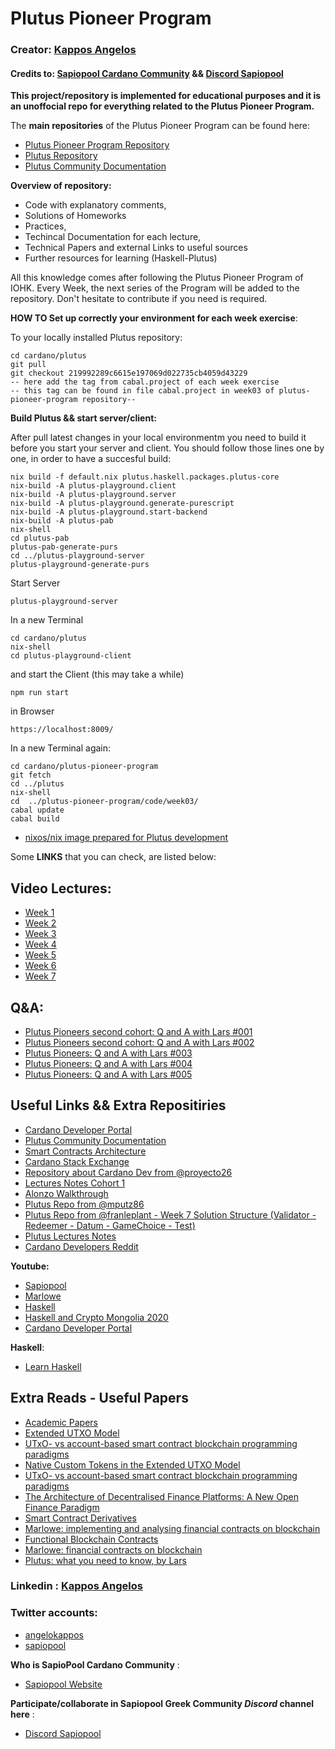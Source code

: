 # **Plutus Pioneer Program**

### **Creator: [Kappos Angelos](https://www.linkedin.com/in/angelos-dionysios-kappos-4b668140/)**
#### Credits to: [Sapiopool Cardano Community](https://sapiopool.com/) && [Discord Sapiopool](https://discord.com/invite/HRK9gGE9ax)
**This project/repository is implemented for educational purposes and it is an unoffocial repo for everything related to the Plutus Pioneer Program.**

The **main repositories** of the Plutus Pioneer Program can be found here:

- [Plutus Pioneer Program Repository](https://github.com/input-output-hk/plutus-pioneer-program) 
- [Plutus Repository](https://github.com/input-output-hk/plutus)
- [Plutus Community Documentation](https://docs.plutus-community.com/)

**Overview of repository:**
- Code with explanatory comments,
- Solutions of Homeworks
- Practices, 
- Techincal Documentation for each lecture,
- Technical Papers and external Links to useful sources
- Further resources for learning (Haskell-Plutus)

All this knowledge comes after following the Plutus Pioneer Program of IOHK.
Every Week, the next series of the Program will be added to the repository.
Don't hesitate to contribute if you need is required.

**HOW TO Set up correctly your environment for each week exercise**:

To your locally installed Plutus repository:
```
cd cardano/plutus 
git pull
git checkout 219992289c6615e197069d022735cb4059d43229 
-- here add the tag from cabal.project of each week exercise
-- this tag can be found in file cabal.project in week03 of plutus-pioneer-program repository--
```
**Build Plutus && start server/client:** 

After pull latest changes in your local environmentm you need to build it before you start your server and client. 
You should follow those lines one by one, in order to have a succesful build:
```
nix build -f default.nix plutus.haskell.packages.plutus-core 
nix-build -A plutus-playground.client 
nix-build -A plutus-playground.server 
nix-build -A plutus-playground.generate-purescript 
nix-build -A plutus-playground.start-backend 
nix-build -A plutus-pab 
nix-shell 
cd plutus-pab 
plutus-pab-generate-purs 
cd ../plutus-playground-server 
plutus-playground-generate-purs
```

Start Server
```
plutus-playground-server
```
In a new Terminal
```
cd cardano/plutus
nix-shell
cd plutus-playground-client
```
and start the Client (this may take a while)
```
npm run start
```
in Browser
```
https://localhost:8009/
```
In a new Terminal again:
```
cd cardano/plutus-pioneer-program
git fetch
cd ../plutus
nix-shell
cd  ../plutus-pioneer-program/code/week03/
cabal update  
cabal build
```
- [nixos/nix image prepared for Plutus development](https://github.com/hkvb/nixos)

Some **LINKS** that you can check, are listed below:

## Video Lectures:

- [Week 1](https://www.youtube.com/watch?v=_zr3W8cgzIQ&t=2210s&ab_channel=LarsBr%C3%BCnjes)
- [Week 2](https://www.youtube.com/watch?v=sN3BIa3GAOc&ab_channel=LarsBr%C3%BCnjes)
- [Week 3](https://www.youtube.com/watch?v=6_rfCCY9_gY&t=52s&ab_channel=LarsBr%C3%BCnjes)
- [Week 4](https://www.youtube.com/watch?v=g4lvA14I-Jg&t=2422s&ab_channel=LarsBr%C3%BCnjes)
- [Week 5](https://www.youtube.com/watch?v=SsaVjSsPPcg&t=2s&ab_channel=LarsBr%C3%BCnjes)
- [Week 6](https://www.youtube.com/watch?v=24SHPHEc3zo&t=2s&ab_channel=LarsBr%C3%BCnjes)
- [Week 7](https://www.youtube.com/watch?v=uwZ903Zd0DU&t=1s&ab_channel=LarsBr%C3%BCnjes)
## Q&A:
- [Plutus Pioneers second cohort: Q and A with Lars #001](https://zoom.us/rec/share/QU7jcp8S0A-xlmXMIKlua5GoTpL0YwofDlnhSmzgZh1PeFSKqSn9YtzqIGmb6TvC.qZiLZ3thyTOy8dQ0) 
- [Plutus Pioneers second cohort: Q and A with Lars #002](https://zoom.us/rec/share/mfAfBcg8LfGstgdkvXYyP9BVUDiBzm1O_ED9QaTobbcuPzOXOZzGpGBndhr2CauU.bgV5nicKWogoT3Kj) 
- [Plutus Pioneers: Q and A with Lars #003](https://zoom.us/rec/share/7KKN1jsJIEe7hID4nxqo5cc59DQgucNTcXi7evD81cIsanLtJJfz4ymFYj7PW1PE.YajSv6SIKsCBRHKl) 
- [Plutus Pioneers: Q and A with Lars #004](https://zoom.us/rec/share/Gn20cMXHJbmdXG6R0PncZfs2feUuxP9KJjFGQ5oecCu-dvi2KSb-asX_LVSaKRHT.S2R1Eo2ulCeTWDUt
  ) 
 - [Plutus Pioneers: Q and A with Lars #005](https://zoom.us/rec/share/4lASBU00my7lL5l0enCqZVWL7HBHJAI9x4_rJCZAoTaMz58c3C2lSgNTWF8tcB_E.owc7Yk9PGgGCH7c0)  

## Useful Links && Extra Repositiries
- [Cardano Developer Portal](https://developers.cardano.org/?utm_source=Developers&utm_campaign=e6f14df50a-EMAIL_CAMPAIGN_2021_03_31_06_14_COPY_01&utm_medium=email&utm_term=0_c9c99d4ad3-e6f14df50a-77674502)
- [Plutus Community Documentation](https://docs.plutus-community.com/)
- [Smart Contracts Architecture](https://testnets.cardano.org/en/virtual-machines/kevm/about/iele_vm_architecture/)
- [Cardano Stack Exchange](https://cardano.stackexchange.com/)
- [Repository about Cardano Dev from @proyecto26](https://github.com/proyecto26/cardano-developer)
- [Lectures Notes Cohort 1](https://plutus-pioneer-program.readthedocs.io/en/latest/index.html)
- [Alonzo Walkthrough](https://plutus-pioneer-program.readthedocs.io/en/latest/alonzo.html)
- [Plutus Repo from @mputz86](https://github.com/mputz86/plutus-personal-playground)
- [Plutus Repo from @franleplant - Week 7 Solution Structure (Validator - Redeemer - Datum - GameChoice - Test)](https://github.com/franleplant/plutus-pioneer-program-fork/tree/rock-paper-scissors/code/week07/src)  
- [Plutus Lectures Notes](https://plutus-pioneer-program.readthedocs.io/en/latest/)
- [Cardano Developers Reddit](https://www.reddit.com/r/CardanoDevelopers/)

**Youtube:**
- [Sapiopool](https://www.youtube.com/channel/UCcPH2RMsszRGJ2awvLdMKzQ)
- [Marlowe](https://www.youtube.com/user/simonjohnthompson/videos)
- [Haskell](https://www.youtube.com/playlist?list=PLe7Ei6viL6jGp1Rfu0dil1JH1SHk9bgDV)
- [Haskell and Crypto Mongolia 2020](https://www.youtube.com/watch?v=EoO76YCSTLo&list=PLJ3w5xyG4JWmBVIigNBytJhvSSfZZzfTm&ab_channel=AlejandroGarcia)
- [Cardano Developer Portal](https://developers.cardano.org/)

**Haskell**:
- [Learn Haskell](http://learnyouahaskell.com/chapters)

## Extra Reads - Useful Papers
- [Academic Papers](https://github.com/jonathondilworth/blockchain-notes/blob/main/Academic-Papers-List.md)
- [Extended UTXO Model](https://iohk.io/en/research/library/papers/the-extended-utxo-model/)
- [UTxO- vs account-based smart contract blockchain programming paradigms ](https://arxiv.org/pdf/2003.14271.pdf)
- [Native Custom Tokens in the Extended UTXO Model](https://files.zotero.net/eyJleHBpcmVzIjoxNjI3NDc1NTI4LCJoYXNoIjoiMDBmMTM0NGZkYTg2ZTBhOWJkZWI4ZDhhYjIzZjIzYzAiLCJjb250ZW50VHlwZSI6ImFwcGxpY2F0aW9uXC9wZGYiLCJjaGFyc2V0IjoiIiwiZmlsZW5hbWUiOiJDaGFrcmF2YXJ0eSBldCBhbC4gLSAyMDIwIC0gTmF0aXZlIEN1c3RvbSBUb2tlbnMgaW4gdGhlIEV4dGVuZGVkIFVUWE8gTW9kZWwucGRmIn0%3D/bc922137cb48f5438f8bbaf38f275e704e1541622d3db462bdfd027afcee6efe/Chakravarty%20et%20al.%20-%202020%20-%20Native%20Custom%20Tokens%20in%20the%20Extended%20UTXO%20Model.pdf)
- [UTxO- vs account-based smart contract
blockchain programming paradigms](https://arxiv.org/pdf/2003.14271.pdf)
- [The Architecture of Decentralised Finance Platforms: A New Open Finance Paradigm](https://iohk.io/en/research/library/papers/the-architecture-of-decentralised-finance-platformsa-new-open-finance-paradigm/)
- [Smart Contract Derivatives](https://eprint.iacr.org/2020/138.pdf)
- [Marlowe: implementing and analysing financial contracts on blockchain](https://files.zotero.net/eyJleHBpcmVzIjoxNjI3NDc1OTE2LCJoYXNoIjoiM2IzNzJmMzE2Yjc1M2Q0NzU4YzMxZDVhYWE0MTg3OGMiLCJjb250ZW50VHlwZSI6ImFwcGxpY2F0aW9uXC9wZGYiLCJjaGFyc2V0IjoiIiwiZmlsZW5hbWUiOiJTZWlqYXMgZXQgYWwuIC0gTWFybG93ZSBpbXBsZW1lbnRpbmcgYW5kIGFuYWx5c2luZyBmaW5hbmNpYWwgY29udC5wZGYifQ%3D%3D/316d015db70acade1a95d980cd88d9412242accbe9dffa62f13cd2673e067b6e/Seijas%20et%20al.%20-%20Marlowe%20implementing%20and%20analysing%20financial%20cont.pdf)
- [Functional Blockchain Contracts](https://files.zotero.net/eyJleHBpcmVzIjoxNjI3NDc1OTU2LCJoYXNoIjoiZWQ1YTU5MGZmYWFhYzQ2Y2VjNTFmNjlmZTQ0NjgzMjIiLCJjb250ZW50VHlwZSI6ImFwcGxpY2F0aW9uXC9wZGYiLCJjaGFyc2V0IjoiIiwiZmlsZW5hbWUiOiJDaGFrcmF2YXJ0eSBldCBhbC4gLSAyMDE5IC0gRnVuY3Rpb25hbCBCbG9ja2NoYWluIENvbnRyYWN0cy5wZGYifQ%3D%3D/46c4f06af19f34d11d25d4cce757d9034bb5dc8b5149252584901ad7f26215d9/Chakravarty%20et%20al.%20-%202019%20-%20Functional%20Blockchain%20Contracts.pdf)
- [Marlowe: financial contracts on blockchain](https://files.zotero.net/eyJleHBpcmVzIjoxNjI3NDc1OTk0LCJoYXNoIjoiM2JlM2Q4OWI5ZTE1YTIwMmYwZDY0Zjk2NmZmYTgzNTgiLCJjb250ZW50VHlwZSI6ImFwcGxpY2F0aW9uXC9wZGYiLCJjaGFyc2V0IjoiIiwiZmlsZW5hbWUiOiJTZWlqYXMgYW5kIFRob21wc29uIC0gTWFybG93ZSBmaW5hbmNpYWwgY29udHJhY3RzIG9uIGJsb2NrY2hhaW4ucGRmIn0%3D/62b91acae6e45230591758711825545e8d6756d7630e2c2e18b7e9dcf6c5bc6c/Seijas%20and%20Thompson%20-%20Marlowe%20financial%20contracts%20on%20blockchain.pdf)
- [Plutus: what you need to know, by Lars](https://iohk.io/en/blog/posts/2021/04/13/plutus-what-you-need-to-know/)


### Linkedin : [Kappos Angelos](https://www.linkedin.com/in/angelos-dionysios-kappos-4b668140/)

### **Twitter accounts:**
- [angelokappos](https://twitter.com/angelokappos)
- [sapiopool](https://twitter.com/sapiopool)

**Who is SapioPool Cardano Community** : 
- [Sapiopool Website](https://sapiopool.com/)

**Participate/collaborate in Sapiopool Greek Community *Discord* channel here** :
- [Discord Sapiopool](https://discord.com/invite/HRK9gGE9ax)


